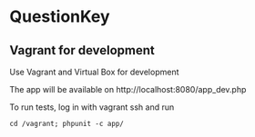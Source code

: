 # QuestionKey





## Vagrant for development

Use Vagrant and Virtual Box for development

The app will be available on http://localhost:8080/app_dev.php

To run tests, log in with vagrant ssh and run

```
cd /vagrant; phpunit -c app/
```

